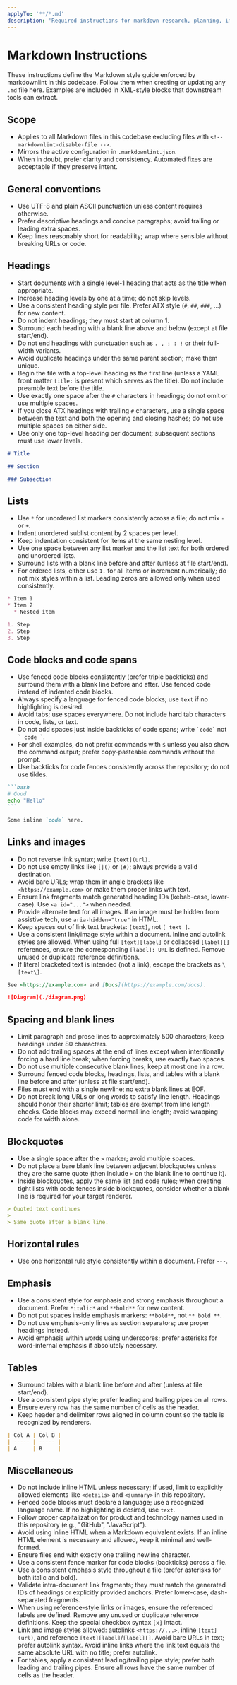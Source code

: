 ```yaml
---
applyTo: '**/*.md'
description: 'Required instructions for markdown research, planning, implementation, editing, or creating'
---
```

# Markdown Instructions

These instructions define the Markdown style guide enforced by markdownlint in this codebase. Follow them when creating or updating any `.md` file here. Examples are included in XML-style blocks that downstream tools can extract.

## Scope

* Applies to all Markdown files in this codebase excluding files with `<!-- markdownlint-disable-file -->`.
* Mirrors the active configuration in `.markdownlint.json`.
* When in doubt, prefer clarity and consistency. Automated fixes are acceptable if they preserve intent.

## General conventions

* Use UTF-8 and plain ASCII punctuation unless content requires otherwise.
* Prefer descriptive headings and concise paragraphs; avoid trailing or leading extra spaces.
* Keep lines reasonably short for readability; wrap where sensible without breaking URLs or code.

## Headings

* Start documents with a single level-1 heading that acts as the title when appropriate.
* Increase heading levels by one at a time; do not skip levels.
* Use a consistent heading style per file. Prefer ATX style (`#`, `##`, `###`, ...) for new content.
* Do not indent headings; they must start at column 1.
* Surround each heading with a blank line above and below (except at file start/end).
* Do not end headings with punctuation such as `. , ; : !` or their full-width variants.
* Avoid duplicate headings under the same parent section; make them unique.
* Begin the file with a top-level heading as the first line (unless a YAML front matter `title:` is present which serves as the title). Do not include preamble text before the title.
* Use exactly one space after the `#` characters in headings; do not omit or use multiple spaces.
* If you close ATX headings with trailing `#` characters, use a single space between the text and both the opening and closing hashes; do not use multiple spaces on either side.
* Use only one top-level heading per document; subsequent sections must use lower levels.

<!-- <example-headings> -->
```markdown
# Title

## Section

### Subsection
```
<!-- </example-headings> -->

## Lists

* Use `*` for unordered list markers consistently across a file; do not mix `-` or `+`.
* Indent unordered sublist content by 2 spaces per level.
* Keep indentation consistent for items at the same nesting level.
* Use one space between any list marker and the list text for both ordered and unordered lists.
* Surround lists with a blank line before and after (unless at file start/end).
* For ordered lists, either use `1.` for all items or increment numerically; do not mix styles within a list. Leading zeros are allowed only when used consistently.

<!-- <example-lists> -->
```markdown
* Item 1
* Item 2
  * Nested item

1. Step
2. Step
3. Step
```
<!-- </example-lists> -->

## Code blocks and code spans

* Use fenced code blocks consistently (prefer triple backticks) and surround them with a blank line before and after. Use fenced code instead of indented code blocks.
* Always specify a language for fenced code blocks; use `text` if no highlighting is desired.
* Avoid tabs; use spaces everywhere. Do not include hard tab characters in code, lists, or text.
* Do not add spaces just inside backticks of code spans; write `` `code` `` not `` ` code ` ``.
* For shell examples, do not prefix commands with `$` unless you also show the command output; prefer copy-pasteable commands without the prompt.
* Use backticks for code fences consistently across the repository; do not use tildes.

<!-- <example-code> -->
````markdown
```bash
# Good
echo "Hello"
```

Some inline `code` here.
````
<!-- </example-code> -->

## Links and images

* Do not reverse link syntax; write `[text](url)`.
* Do not use empty links like `[]()` or `(#)`; always provide a valid destination.
* Avoid bare URLs; wrap them in angle brackets like `<https://example.com>` or make them proper links with text.
* Ensure link fragments match generated heading IDs (kebab-case, lower-case). Use `<a id="...">` when needed.
* Provide alternate text for all images. If an image must be hidden from assistive tech, use `aria-hidden="true"` in HTML.
* Keep spaces out of link text brackets: `[text]`, not `[ text ]`.
* Use a consistent link/image style within a document. Inline and autolink styles are allowed. When using full `[text][label]` or collapsed `[label][]` references, ensure the corresponding `[label]: URL` is defined. Remove unused or duplicate reference definitions.
* If literal bracketed text is intended (not a link), escape the brackets as `\[text\]`.

<!-- <example-links-images> -->
```markdown
See <https://example.com> and [Docs](https://example.com/docs).

![Diagram](./diagram.png)
```
<!-- </example-links-images> -->

## Spacing and blank lines

* Limit paragraph and prose lines to approximately 500 characters; keep headings under 80 characters.
* Do not add trailing spaces at the end of lines except when intentionally forcing a hard line break; when forcing breaks, use exactly two spaces.
* Do not use multiple consecutive blank lines; keep at most one in a row.
* Surround fenced code blocks, headings, lists, and tables with a blank line before and after (unless at file start/end).
* Files must end with a single newline; no extra blank lines at EOF.
* Do not break long URLs or long words to satisfy line length. Headings should honor their shorter limit; tables are exempt from line length checks. Code blocks may exceed normal line length; avoid wrapping code for width alone.

## Blockquotes

* Use a single space after the `>` marker; avoid multiple spaces.
* Do not place a bare blank line between adjacent blockquotes unless they are the same quote (then include `>` on the blank line to continue it).
 * Inside blockquotes, apply the same list and code rules; when creating tight lists with code fences inside blockquotes, consider whether a blank line is required for your target renderer.

<!-- <example-blockquotes> -->
```markdown
> Quoted text continues
>
> Same quote after a blank line.
```
<!-- </example-blockquotes> -->

## Horizontal rules

* Use one horizontal rule style consistently within a document. Prefer `---`.

## Emphasis

* Use a consistent style for emphasis and strong emphasis throughout a document. Prefer `*italic*` and `**bold**` for new content.
* Do not put spaces inside emphasis markers: `**bold**`, not `** bold **`.
* Do not use emphasis-only lines as section separators; use proper headings instead.
 * Avoid emphasis within words using underscores; prefer asterisks for word-internal emphasis if absolutely necessary.

## Tables

* Surround tables with a blank line before and after (unless at file start/end).
* Use a consistent pipe style; prefer leading and trailing pipes on all rows.
* Ensure every row has the same number of cells as the header.
 * Keep header and delimiter rows aligned in column count so the table is recognized by renderers.

<!-- <example-tables> -->
```markdown
| Col A | Col B |
| ----- | ----- |
| A     | B     |
```
<!-- </example-tables> -->

## Miscellaneous

* Do not include inline HTML unless necessary; if used, limit to explicitly allowed elements like `<details>` and `<summary>` in this repository.
* Fenced code blocks must declare a language; use a recognized language name. If no highlighting is desired, use `text`.
* Follow proper capitalization for product and technology names used in this repository (e.g., "GitHub", "JavaScript").
 * Avoid using inline HTML when a Markdown equivalent exists. If an inline HTML element is necessary and allowed, keep it minimal and well-formed.
* Ensure files end with exactly one trailing newline character.
* Use a consistent fence marker for code blocks (backticks) across a file.
* Use a consistent emphasis style throughout a file (prefer asterisks for both italic and bold).
* Validate intra-document link fragments; they must match the generated IDs of headings or explicitly provided anchors. Prefer lower-case, dash-separated fragments.
* When using reference-style links or images, ensure the referenced labels are defined. Remove any unused or duplicate reference definitions. Keep the special checkbox syntax `[x]` intact.
* Link and image styles allowed: autolinks `<https://...>`, inline `[text](url)`, and reference `[text][label]`/`[label][]`. Avoid bare URLs in text; prefer autolink syntax. Avoid inline links where the link text equals the same absolute URL with no title; prefer autolink.
* For tables, apply a consistent leading/trailing pipe style; prefer both leading and trailing pipes. Ensure all rows have the same number of cells as the header.
